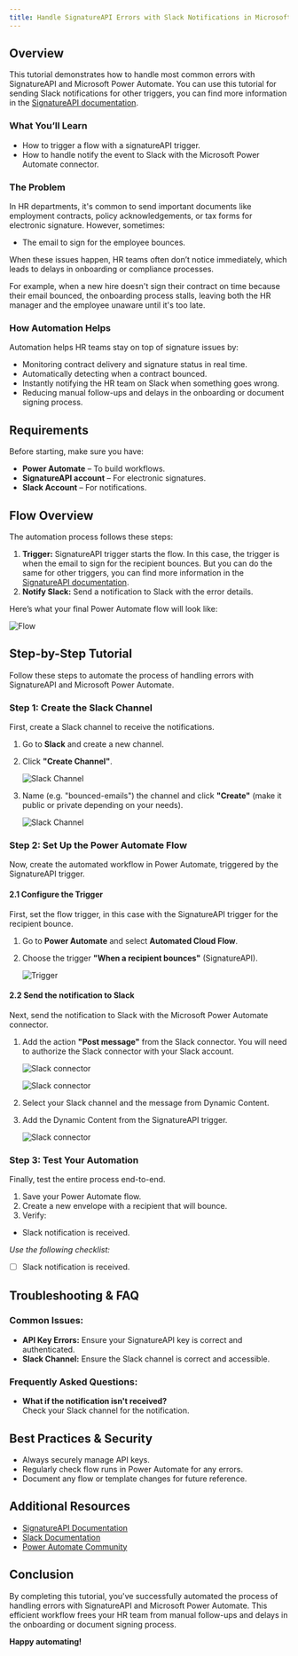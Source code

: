 ```yaml
---
title: Handle SignatureAPI Errors with Slack Notifications in Microsoft Power Automate
---
```


## Overview

This tutorial demonstrates how to handle most common errors with SignatureAPI and Microsoft Power Automate. You can use this tutorial for sending Slack notifications for other triggers, you can find more information in the [SignatureAPI documentation](https://signatureapi.com/docs).

### What You’ll Learn

* How to trigger a flow with a signatureAPI trigger.
* How to handle notify the event to Slack with the Microsoft Power Automate connector.

### The Problem

In HR departments, it's common to send important documents like employment contracts, policy acknowledgements, or tax forms for electronic signature. However, sometimes:

* The email to sign for the employee bounces.

When these issues happen, HR teams often don’t notice immediately, which leads to delays in onboarding or compliance processes.

For example, when a new hire doesn't sign their contract on time because their email bounced, the onboarding process stalls, leaving both the HR manager and the employee unaware until it's too late.

### How Automation Helps

Automation helps HR teams stay on top of signature issues by:

* Monitoring contract delivery and signature status in real time.
* Automatically detecting when a contract bounced.
* Instantly notifying the HR team on Slack when something goes wrong.
* Reducing manual follow-ups and delays in the onboarding or document signing process.

## Requirements

Before starting, make sure you have:

* **Power Automate** – To build workflows.
* **SignatureAPI account** – For electronic signatures.
* **Slack Account** – For notifications.

## Flow Overview

The automation process follows these steps:

1. **Trigger:** SignatureAPI trigger starts the flow. In this case, the trigger is when the email to sign for the recipient bounces. But  you can do the same for other triggers, you can find more information in the [SignatureAPI documentation](https://signatureapi.com/docs).
2. **Notify Slack:** Send a notification to Slack with the error details.

Here’s what your final Power Automate flow will look like:

![Flow](/images/powerautomate/handle-errors-flow/complete-flow.png)

## Step-by-Step Tutorial

Follow these steps to automate the process of handling errors with SignatureAPI and Microsoft Power Automate.

### Step 1: Create the Slack Channel

First, create a Slack channel to receive the notifications.


1. Go to **Slack** and create a new channel.
2. Click **"Create Channel"**.

   ![Slack Channel](/images/slack/create-channel.png)

3. Name (e.g. "bounced-emails") the channel and click **"Create"** (make it public or private depending on your needs).

   ![Slack Channel](/images/slack/name-channel.png)


### Step 2: Set Up the Power Automate Flow

Now, create the automated workflow in Power Automate, triggered by the SignatureAPI trigger.

#### 2.1 Configure the Trigger

First, set the flow trigger, in this case with the SignatureAPI trigger for the recipient bounce.

1. Go to **Power Automate** and select **Automated Cloud Flow**.
2. Choose the trigger **"When a recipient bounces"** (SignatureAPI).

   ![Trigger](/images/powerautomate/handle-errors-flow/trigger.png)


#### 2.2 Send the notification to Slack

Next, send the notification to Slack with the Microsoft Power Automate connector.

1. Add the action **"Post message"** from the Slack connector. You will need to authorize the Slack connector with your Slack account.

    ![Slack connector](/images/powerautomate/handle-errors-flow/post-message-slack.png)

    ![Slack connector](/images/powerautomate/handle-errors-flow/authorize-slack.png)


2. Select your Slack channel and the message from Dynamic Content.

3. Add the Dynamic Content from the SignatureAPI trigger.

    ![Slack connector](/images/powerautomate/handle-errors-flow/set-message.png)



### Step 3: Test Your Automation

Finally, test the entire process end-to-end.

1. Save your Power Automate flow.
2. Create a new envelope with a recipient that will bounce.
3. Verify:
  - Slack notification is received.

*Use the following checklist:*

- [ ] Slack notification is received.

## Troubleshooting & FAQ

### Common Issues:

- **API Key Errors:** Ensure your SignatureAPI key is correct and authenticated.
- **Slack Channel:** Ensure the Slack channel is correct and accessible.

### Frequently Asked Questions:

- **What if the notification isn't received?**  
  Check your Slack channel for the notification.

## Best Practices & Security

- Always securely manage API keys.
- Regularly check flow runs in Power Automate for any errors.
- Document any flow or template changes for future reference.

## Additional Resources

- [SignatureAPI Documentation](https://signatureapi.com/docs)
- [Slack Documentation](https://slack.com)
- [Power Automate Community](https://powerusers.microsoft.com/t5/Microsoft-Power-Automate/ct-p/MPACommunity)

## Conclusion

By completing this tutorial, you've successfully automated the process of handling errors with SignatureAPI and Microsoft Power Automate. This efficient workflow frees your HR team from manual follow-ups and delays in the onboarding or document signing process.

**Happy automating!**